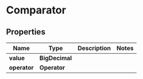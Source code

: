 

# Comparator


## Properties

| Name | Type | Description | Notes |
|------------ | ------------- | ------------- | -------------|
|**value** | **BigDecimal** |  |  |
|**operator** | **Operator** |  |  |



